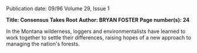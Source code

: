 Publication date: 09/96
Volume 29, Issue 1

**Title: Consensus Takes Root**
**Author: BRYAN FOSTER**
**Page number(s): 24**

In the Montana wilderness, loggers and environmentalists have learned to 
work together to settle their differences, raising hopes of a new approach to 
managing the nation's forests.